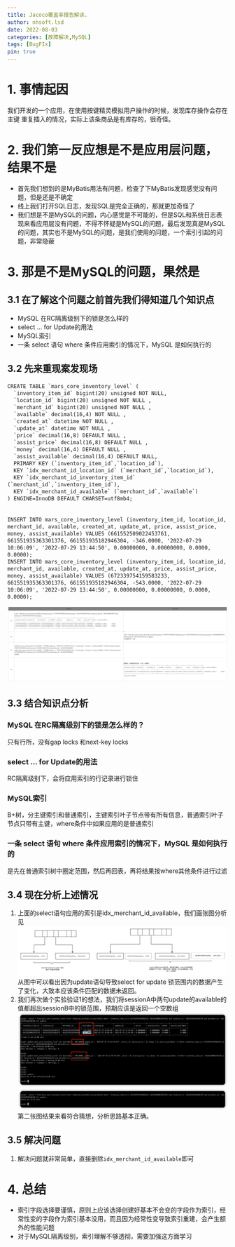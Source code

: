 ```yaml
---
title: Jacoco覆盖率报告解读.
author: nhsoft.lsd
date: 2022-08-03
categories: [故障解决,MySQL]
tags: [BugFIx]
pin: true
---
```



# 1. 事情起因
我们开发的一个应用，在使用按键精灵模拟用户操作的时候，发现库存操作会存在主键
重复插入的情况，实际上该条商品是有库存的，很奇怪。

# 2. 我们第一反应想是不是应用层问题，结果不是
* 首先我们想到的是MyBatis用法有问题，检查了下MyBatis发现感觉没有问题，但是还是不确定
* 线上我们打开SQL日志，发现SQL是完全正确的，那就更加奇怪了
* 我们想是不是MySQL的问题，内心感觉是不可能的，但是SQL和系统日志表现来看应用层没有问题，不得不怀疑是MySQL的问题，最后发现真是MySQL的问题，其实也不是MySQL的问题，是我们使用的问题，一个索引引起的问题，非常隐蔽

# 3. 那是不是MySQL的问题，果然是
## 3.1 在了解这个问题之前首先我们得知道几个知识点
* MySQL 在RC隔离级别下的锁是怎么样的
* select ... for Update的用法
* MySQL索引
* 一条 select 语句 where 条件应用索引的情况下，MySQL 是如何执行的

## 3.2 先来重现案发现场
```
CREATE TABLE `mars_core_inventory_level` (
  `inventory_item_id` bigint(20) unsigned NOT NULL,
  `location_id` bigint(20) unsigned NOT NULL ,
  `merchant_id` bigint(20) unsigned NOT NULL ,
  `available` decimal(16,4) NOT NULL ,
  `created_at` datetime NOT NULL ,
  `update_at` datetime NOT NULL ,
  `price` decimal(16,8) DEFAULT NULL ,
  `assist_price` decimal(16,8) DEFAULT NULL ,
  `money` decimal(16,4) DEFAULT NULL ,
  `assist_available` decimal(16,4) DEFAULT NULL,
  PRIMARY KEY (`inventory_item_id`,`location_id`),
  KEY `idx_merchant_id_location_id` (`merchant_id`,`location_id`),
  KEY `idx_merchant_id_inventory_item_id` (`merchant_id`,`inventory_item_id`),
  KEY `idx_merchant_id_available` (`merchant_id`,`available`)
) ENGINE=InnoDB DEFAULT CHARSET=utf8mb4;


INSERT INTO mars_core_inventory_level (inventory_item_id, location_id, merchant_id, available, created_at, update_at, price, assist_price, money, assist_available) VALUES (661552509022453761, 661551935363301376, 661551935182946304, -346.0000, '2022-07-29 10:06:09', '2022-07-29 13:44:50', 0.00000000, 0.00000000, 0.0000, 0.0000);
INSERT INTO mars_core_inventory_level (inventory_item_id, location_id, merchant_id, available, created_at, update_at, price, assist_price, money, assist_available) VALUES (672339754159583233, 661551935363301376, 661551935182946304, -543.0000, '2022-07-29 10:06:09', '2022-07-29 13:44:50', 0.00000000, 0.00000000, 0.0000, 0.0000);
```

![](/assets/img/nhsoft_lsd/2022-08-02-002.png)

## 3.3 结合知识点分析

### MySQL 在RC隔离级别下的锁是怎么样的？
只有行所，没有gap locks 和next-key locks

### select ... for Update的用法
RC隔离级别下，会将应用索引的行记录进行锁住

### MySQL索引
B+树，分主键索引和普通索引，主键索引叶子节点带有所有信息，普通索引叶子节点只带有主键，where条件中如果应用的是普通索引

### 一条 select 语句 where 条件应用索引的情况下，MySQL 是如何执行的
是先在普通索引树中圈定范围，然后再回表，再将结果按where其他条件进行过滤

## 3.4 现在分析上述情况
1. 上面的select语句应用的索引是idx_merchant_id_available，我们画张图分析见
![](/assets/img/nhsoft_lsd/2022-08-02-index-rc.png)
从图中可以看出因为update语句导致select for update 锁范围内的数据产生了变化，大致本应该条件匹配的数据未返回。
2. 我们再次做个实验验证1的想法，我们将sessionA中两句update的available的值都超出sessionB中的锁范围，预期应该是返回一个空数组
![](/assets/img/nhsoft_lsd/2022-08-02-000.png)
![](/assets/img/nhsoft_lsd/2022-08-02-001.png)
第二张图结果来看符合猜想，分析思路基本正确。

## 3.5 解决问题
1. 解决问题就非常简单，直接删除`idx_merchant_id_available`即可

# 4. 总结
* 索引字段选择要谨慎，原则上应该选择创建好基本不会变的字段作为索引，经常性变的字段作为索引基本没用，而且因为经常性变导致索引重建，会产生额外的性能问题
* 对于MySQL隔离级别，索引理解不够透彻，需要加强这方面学习
